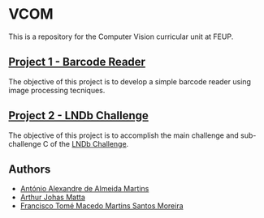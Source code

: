 # VCOM

This is a repository for the Computer Vision curricular unit at FEUP.

## [Project 1 - Barcode Reader](https://github.com/Alexandreaam/VCOM_PROJ1/tree/master/Project_1)

The objective of this project is to develop a simple barcode reader using image processing tecniques.

## [Project 2 - LNDb Challenge](https://github.com/Alexandreaam/VCOM_PROJ1/tree/master/Project_2)

The objective of this project is to accomplish the main challenge and sub-challenge C of the [LNDb Challenge](https://lndb.grand-challenge.org/Home/).

## Authors
* [António Alexandre de Almeida Martins](https://github.com/Alexandreaam)
* [Arthur Johas Matta](https://github.com/ArthurMatta)
* [Francisco Tomé Macedo Martins Santos Moreira](https://github.com/Dozed12)
